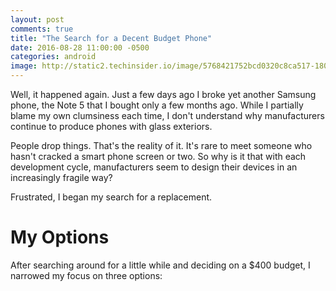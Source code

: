 ```yaml
---
layout: post
comments: true
title: "The Search for a Decent Budget Phone"
date: 2016-08-28 11:00:00 -0500
categories: android
image: http://static2.techinsider.io/image/5768421752bcd0320c8ca517-1800/oneplus-3.9.jpg
---
```


Well, it happened again. Just a few days ago I broke yet another Samsung phone, the Note 5 that I bought only a few months ago. While I partially blame my own clumsiness each time, I don't understand why manufacturers continue to produce phones with glass exteriors.

People drop things. That's the reality of it. It's rare to meet someone who hasn't cracked a smart phone screen or two. So why is it that with each development cycle, manufacturers seem to design their devices in an increasingly fragile way?

Frustrated, I began my search for a replacement.

My Options
===================

After searching around for a little while and deciding on a $400 budget, I narrowed my focus on three options:
